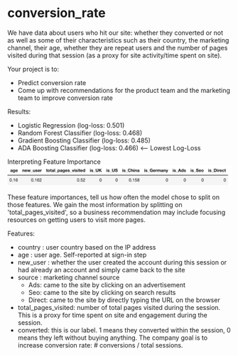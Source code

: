 # conversion_rate

We have data about users who hit our site: whether they converted or not as well as some of their characteristics such as their country, the marketing channel, their age, whether they are repeat users and the number of pages visited during that session (as a proxy for site activity/time spent on site).

Your project is to:
* Predict conversion rate
* Come up with recommendations for the product team and the marketing team to improve conversion rate

Results:
* Logistic Regression (log-loss: 0.501)
* Random Forest Classifier (log-loss: 0.468)
* Gradient Boosting Classifier (log-loss: 0.485)
* ADA Boosting Classifier (log-loss: 0.466)  <-- Lowest Log-Loss

Interpreting Feature Importance
![Feature Importances in ADA model](data/feature_importances.png?raw=true "Feature Importances in ADA Model")

These feature importances, tell us how often the model chose to split on those features.  We gain the most information by splitting on 'total_pages_visited', so a business recommendation may include focusing resources on getting users to visit more pages. 

Features:
* country : user country based on the IP address
* age : user age. Self-reported at sign-in step
* new_user : whether the user created the account during this session or had already an
account and simply came back to the site
* source : marketing channel source
  * Ads: came to the site by clicking on an advertisement
  * Seo: came to the site by clicking on search results
  * Direct: came to the site by directly typing the URL on the browser
* total_pages_visited: number of total pages visited during the session. This is a proxy for
time spent on site and engagement during the session.
* converted: this is our label. 1 means they converted within the session, 0 means they left
without buying anything. The company goal is to increase conversion rate: # conversions
/ total sessions.

